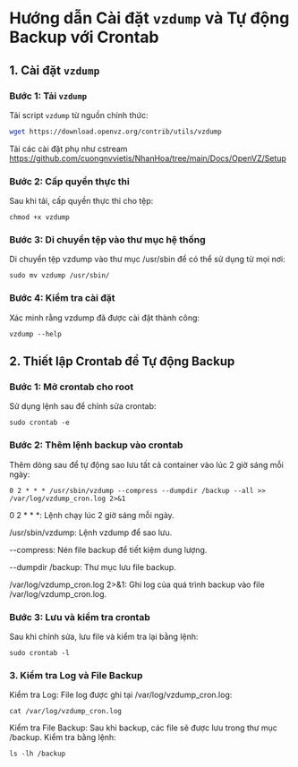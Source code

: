 # Hướng dẫn Cài đặt `vzdump` và Tự động Backup với Crontab

## 1. Cài đặt `vzdump`

### Bước 1: Tải `vzdump`
Tải script `vzdump` từ nguồn chính thức:

```bash
wget https://download.openvz.org/contrib/utils/vzdump
```
Tải các cài đặt phụ như cstream https://github.com/cuongnvvietis/NhanHoa/tree/main/Docs/OpenVZ/Setup 
### Bước 2: Cấp quyền thực thi
Sau khi tải, cấp quyền thực thi cho tệp:

```
chmod +x vzdump
```
### Bước 3: Di chuyển tệp vào thư mục hệ thống

Di chuyển tệp vzdump vào thư mục /usr/sbin để có thể sử dụng từ mọi nơi:
```
sudo mv vzdump /usr/sbin/
```
### Bước 4: Kiểm tra cài đặt

Xác minh rằng vzdump đã được cài đặt thành công:
```
vzdump --help
```
## 2. Thiết lập Crontab để Tự động Backup
### Bước 1: Mở crontab cho root
Sử dụng lệnh sau để chỉnh sửa crontab:
```
sudo crontab -e
```
### Bước 2: Thêm lệnh backup vào crontab
Thêm dòng sau để tự động sao lưu tất cả container vào lúc 2 giờ sáng mỗi ngày:

```
0 2 * * * /usr/sbin/vzdump --compress --dumpdir /backup --all >> /var/log/vzdump_cron.log 2>&1
```

0 2 * * *: Lệnh chạy lúc 2 giờ sáng mỗi ngày.

/usr/sbin/vzdump: Lệnh vzdump để sao lưu.

--compress: Nén file backup để tiết kiệm dung lượng.

--dumpdir /backup: Thư mục lưu file backup.

/var/log/vzdump_cron.log 2>&1: Ghi log của quá trình backup vào file /var/log/vzdump_cron.log.

### Bước 3: Lưu và kiểm tra crontab
Sau khi chỉnh sửa, lưu file và kiểm tra lại bằng lệnh:
```
sudo crontab -l
```
### 3. Kiểm tra Log và File Backup
Kiểm tra Log:
File log được ghi tại /var/log/vzdump_cron.log:

```
cat /var/log/vzdump_cron.log
```
Kiểm tra File Backup:
Sau khi backup, các file sẽ được lưu trong thư mục /backup. Kiểm tra bằng lệnh:
```
ls -lh /backup
```
